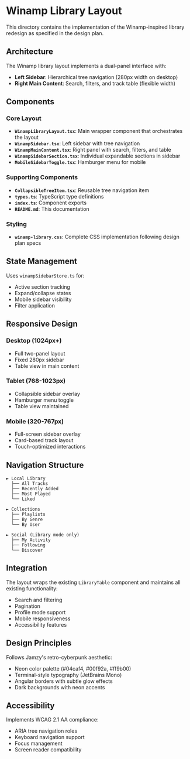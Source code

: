 # Winamp Library Layout

This directory contains the implementation of the Winamp-inspired library redesign as specified in the design plan.

## Architecture

The Winamp library layout implements a dual-panel interface with:
- **Left Sidebar**: Hierarchical tree navigation (280px width on desktop)
- **Right Main Content**: Search, filters, and track table (flexible width)

## Components

### Core Layout
- **`WinampLibraryLayout.tsx`**: Main wrapper component that orchestrates the layout
- **`WinampSidebar.tsx`**: Left sidebar with tree navigation
- **`WinampMainContent.tsx`**: Right panel with search, filters, and table
- **`WinampSidebarSection.tsx`**: Individual expandable sections in sidebar
- **`MobileSidebarToggle.tsx`**: Hamburger menu for mobile

### Supporting Components
- **`CollapsibleTreeItem.tsx`**: Reusable tree navigation item
- **`types.ts`**: TypeScript type definitions
- **`index.ts`**: Component exports
- **`README.md`**: This documentation

### Styling
- **`winamp-library.css`**: Complete CSS implementation following design plan specs

## State Management

Uses `winampSidebarStore.ts` for:
- Active section tracking
- Expand/collapse states
- Mobile sidebar visibility
- Filter application

## Responsive Design

### Desktop (1024px+)
- Full two-panel layout
- Fixed 280px sidebar
- Table view in main content

### Tablet (768-1023px)
- Collapsible sidebar overlay
- Hamburger menu toggle
- Table view maintained

### Mobile (320-767px)
- Full-screen sidebar overlay
- Card-based track layout
- Touch-optimized interactions

## Navigation Structure

```
► Local Library
  ├── All Tracks
  ├── Recently Added
  ├── Most Played
  └── Liked

► Collections  
  ├── Playlists
  ├── By Genre
  └── By User

► Social (Library mode only)
  ├── My Activity
  ├── Following
  └── Discover
```

## Integration

The layout wraps the existing `LibraryTable` component and maintains all existing functionality:
- Search and filtering
- Pagination
- Profile mode support
- Mobile responsiveness
- Accessibility features

## Design Principles

Follows Jamzy's retro-cyberpunk aesthetic:
- Neon color palette (#04caf4, #00f92a, #ff9b00)
- Terminal-style typography (JetBrains Mono)
- Angular borders with subtle glow effects
- Dark backgrounds with neon accents

## Accessibility

Implements WCAG 2.1 AA compliance:
- ARIA tree navigation roles
- Keyboard navigation support
- Focus management
- Screen reader compatibility